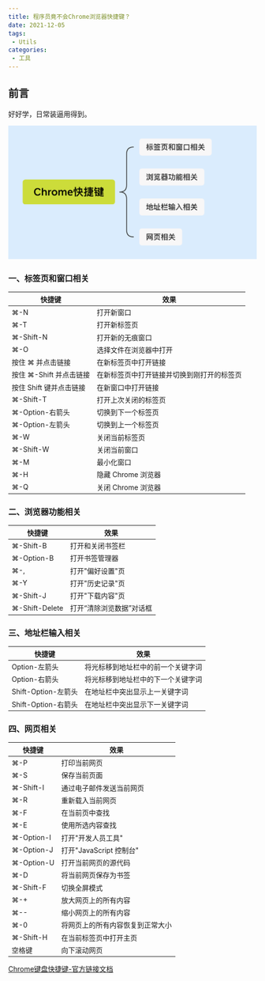 ```yaml
---
title: 程序员竟不会Chrome浏览器快捷键？
date: 2021-12-05
tags:
 - Utils
categories:
 - 工具
---
```


## 前言

好好学，日常装逼用得到。

![e24741e5812fa923e07091ceb7a21d85](./images/6A34D3A8-D608-4F6D-AC0F-7F3E619AE4AA.png)

### 一、标签页和窗口相关

|  快捷键   | 效果  |
|  ----  | ----  |
| ⌘-N  | 打开新窗口 |
| ⌘-T  | 打开新标签页 |
| ⌘-Shift-N  | 打开新的无痕窗口 |
| ⌘-O  | 选择文件在浏览器中打开 |
| 按住 ⌘ 并点击链接  | 在新标签页中打开链接 |
| 按住 ⌘-Shift 并点击链接 | 在新标签页中打开链接并切换到刚打开的标签页 |
| 按住 Shift 键并点击链接  | 在新窗口中打开链接 |
| ⌘-Shift-T | 打开上次关闭的标签页 |
| ⌘-Option-右箭头 | 切换到下一个标签页 |
| ⌘-Option-左箭头 | 切换到上一个标签页 |
| ⌘-W | 关闭当前标签页 |
| ⌘-Shift-W | 关闭当前窗口 |
| ⌘-M | 最小化窗口 |
| ⌘-H | 隐藏 Chrome 浏览器 |
| ⌘-Q | 关闭 Chrome 浏览器 |


### 二、浏览器功能相关

| 快捷键 | 效果 |
| --- | --- |
| ⌘-Shift-B | 打开和关闭书签栏 |
| ⌘-Option-B | 打开书签管理器 |
| ⌘-, | 打开"偏好设置"页 |
| ⌘-Y | 打开"历史记录"页 |
| ⌘-Shift-J | 打开"下载内容"页 |
| ⌘-Shift-Delete | 打开“清除浏览数据”对话框 |

### 三、地址栏输入相关

| 快捷键 | 效果 |
| --- | --- |
| Option-左箭头 | 将光标移到地址栏中的前一个关键字词 |
| Option-右箭头 | 将光标移到地址栏中的下一个关键字词 |
| Shift-Option-左箭头 | 在地址栏中突出显示上一关键字词 |
| Shift-Option-右箭头 | 在地址栏中突出显示下一关键字词 |

### 四、网页相关

| 快捷键 | 效果 |
| --- | --- |
| ⌘-P | 打印当前网页 |
| ⌘-S | 保存当前页面 |
| ⌘-Shift-I | 通过电子邮件发送当前网页 |
| ⌘-R | 重新载入当前网页 |
| ⌘-F | 在当前页中查找 |
| ⌘-E | 使用所选内容查找 |
| ⌘-Option-I | 打开"开发人员工具" |
| ⌘-Option-J | 打开"JavaScript 控制台" |
| ⌘-Option-U | 打开当前网页的源代码 |
| ⌘-D | 将当前网页保存为书签 |
| ⌘-Shift-F | 切换全屏模式 |
| ⌘-+ | 放大网页上的所有内容 |
| ⌘-- | 缩小网页上的所有内容 |
| ⌘-0 | 将网页上的所有内容恢复到正常大小 |
| ⌘-Shift-H | 在当前标签页中打开主页 |
| 空格键 | 向下滚动网页 |

[Chrome键盘快捷键-官方链接文档](https://support.google.com/chrome/answer/157179?hl=zh-Hans&hlrm=en-GB&topic=25799&ctx=topic&visit_id=636861692230899464-415404307&rd=1)